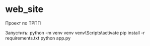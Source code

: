 # web_site
Проект по ТРПП

Запустить:
python -m venv venv
venv\Scripts\activate 
pip install -r requirements.txt
python app.py